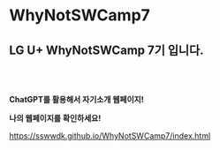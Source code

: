 # WhyNotSWCamp7

LG U+ WhyNotSWCamp 7기 입니다.
-------------------------------
<br>
<br>


<b> ChatGPT를 활용해서 자기소개 웹페이지!</b>

<b> 나의 웹페이지를 확인하세요! </b>

https://sswwdk.github.io/WhyNotSWCamp7/index.html
